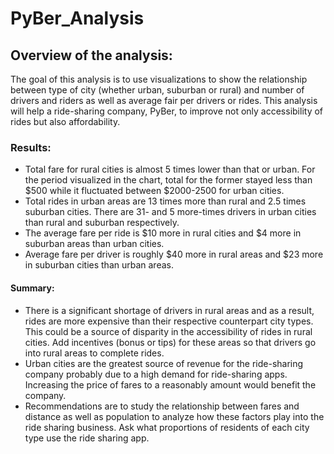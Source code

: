 # PyBer_Analysis
## Overview of the analysis: 
The goal of this analysis is to use visualizations to show the relationship between type of city (whether urban, suburban or rural) and number of drivers and riders as well as average fair per drivers or rides. This analysis will help a ride-sharing company, PyBer, to improve not only accessibility of rides but also affordability. 
### Results: 
-	Total fare for rural cities is almost 5 times lower than that or urban. For the period visualized in the chart, total for the former stayed less than $500 while it fluctuated between $2000-2500 for urban cities.
-	Total rides in urban areas are 13 times more than rural and 2.5 times suburban cities. There are 31- and 5 more-times drivers in urban cities than rural and suburban respectively. 
-	The average fare per ride is $10 more in rural cities and $4 more in suburban areas than urban cities. 
-	Average fare per driver is roughly $40 more in rural areas and $23 more in suburban cities than urban areas. 

#### Summary: 
-	There is a significant shortage of drivers in rural areas and as a result, rides are more expensive than their respective counterpart city types. This could be a source of disparity in the accessibility of rides in rural cities. Add incentives (bonus or tips) for these areas so that drivers go into rural areas to complete rides. 
-	Urban cities are the greatest source of revenue for the ride-sharing company probably due to a high demand for ride-sharing apps. Increasing the price of fares to a reasonably amount would benefit the company. 
-	Recommendations are to study the relationship between fares and distance as well as population to analyze how these factors play into the ride sharing business. Ask what proportions of residents of each city type use the ride sharing app.  



